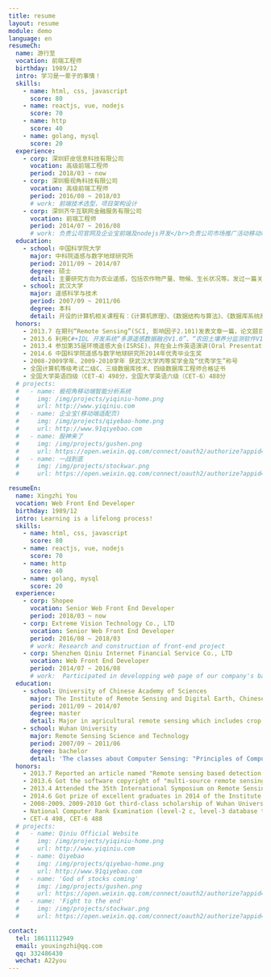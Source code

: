 ```yaml
---
title: resume
layout: resume
module: demo
language: en
resumeCh:
  name: 游行至
  vocation: 前端工程师
  birthday: 1989/12
  intro: 学习是一辈子的事情！
  skills:
    - name: html, css, javascript
      score: 80
    - name: reactjs, vue, nodejs
      score: 70
    - name: http
      score: 40
    - name: golang, mysql
      score: 20
  experience:
    - corp: 深圳虾皮信息科技有限公司
      vocation: 高级前端工程师
      period: 2018/03 ~ now
    - corp: 深圳极视角科技有限公司
      vocation: 高级前端工程师
      period: 2016/08 ~ 2018/03
      # work: 前端技术选型，项目架构设计
    - corp: 深圳齐牛互联网金融服务有限公司
      vocation: 前端工程师
      period: 2014/07 ~ 2016/08
      # work: 负责公司官网及企业宝前端及nodejs开发</br>负责公司市场推广活动移动端开发，微信网页开发
  education:
    - school: 中国科学院大学
      major: 中科院遥感与数字地球研究所
      period: 2011/09 ~ 2014/07
      degree: 硕士
      detail: 主要研究方向为农业遥感，包括农作物产量、物候、生长状况等。发过一篇关于农作物物候的英文文章，被Remote Sensing收录，SCI影响力因子>2.0，毕业论文是关于多源遥感图像融合。
    - school: 武汉大学
      major: 遥感科学与技术
      period: 2007/09 ~ 2011/06
      degree: 本科
      detail: 开设的计算机相关课程有：《计算机原理》、《数据结构与算法》、《数据库系统原理》、《C++面向对象程序设计》等。
  honors:
    - 2013.7 在期刊“Remote Sensing”(SCI, 影响因子2.101)发表文章一篇，论文题目为“Remote sensing based detection of crop phenology for agricultural zones in China using a new threshold method”
    - 2013.6 利用C#+IDL 开发系统“多源遥感数据融合V1.0”、“农田土壤养分监测软件V1.0”，并申请软件著作权
    - 2013.4 参加第35届环境遥感大会(ISRSE)，并在会上作英语演讲(Oral Presentation)
    - 2014.6 中国科学院遥感与数字地球研究所2014年优秀毕业生奖
    - 2008-2009学年、2009-2010学年 获武汉大学丙等奖学金及“优秀学生”称号
    - 全国计算机等级考试二级C、三级数据库技术、四级数据库工程师合格证书
    - 全国大学英语四级（CET-4）498分，全国大学英语六级（CET-6）488分
  # projects:
  #   - name: 极视角移动端智能分析系统
  #     img: /img/projects/yiqiniu-home.png
  #     url: http://www.yiqiniu.com
  #   - name: 企业宝(移动端适配页)
  #     img: /img/projects/qiyebao-home.png
  #     url: http://www.91qiyebao.com
  #   - name: 股神来了
  #     img: /img/projects/gushen.png
  #     url: https://open.weixin.qq.com/connect/oauth2/authorize?appid=wx2f89bc3e1a10e265&redirect_uri=https://api.yiqiniu.com/gs_api/entryType&response_type=code&scope=snsapi_base&state=base#wechat_redirect
  #   - name: 一战到底
  #     img: /img/projects/stockwar.png
  #     url: https://open.weixin.qq.com/connect/oauth2/authorize?appid=wx2f89bc3e1a10e265&redirect_uri=https://api.yiqiniu.com/fight_api/fight_entry_type&response_type=code&scope=snsapi_base&state=base#wechat_redirect

resumeEn:
  name: Xingzhi You
  vocation: Web Front End Developer
  birthday: 1989/12
  intro: Learning is a lifelong process!
  skills:
    - name: html, css, javascript
      score: 80
    - name: reactjs, vue, nodejs
      score: 70
    - name: http
      score: 40
    - name: golang, mysql
      score: 20
  experience:
    - corp: Shopee
      vocation: Senior Web Front End Developer
      period: 2018/03 ~ now
    - corp: Extreme Vision Technology Co., LTD
      vocation: Senior Web Front End Developer
      period: 2016/08 ~ 2018/03
      # work: Research and construction of front-end project
    - corp: Shenzhen Qiniu Internet Financial Service Co., LTD
      vocation: Web Front End Developer
      period: 2014/07 ~ 2016/08
      # work:  Participated in developping web page of our company's backstage management system, and the development of official website, qiyebao website.</br>Involved in mobile web page, wechat h5 page development for marketing activities.
  education:
    - school: University of Chinese Academy of Sciences
      major: The Institute of Remote Sensing and Digital Earth, Chinese Academy of Sciences
      period: 2011/09 ~ 2014/07
      degree: master
      detail: Major in agricultural remote sensing which includes crop yields, phenology, growth conditions etc. The thesis is about multi-source remote sensing image fusion.
    - school: Wuhan University
      major: Remote Sensing Science and Technology
      period: 2007/09 ~ 2011/06
      degree: bachelor
      detail: 'The classes about Computer Sensing: "Principles of Computer", "Data structure and algorithm design", "Principles of Database System", "C++ object-oriented program design" etc.'
  honors:
    - 2013.7 Reported an article named "Remote sensing based detection of crop phenology for agricultural zones in China using a new threshold method" in "Remote Sensing" (SCI factor is 2.101)
    - 2013.6 Got the software copyright of "multi-source remote sensing image fusion system V1.0", "Farmland soil nutrient monitoring software system V1.0"
    - 2013.4 Attended the 35th International Symposium on Remote Sensing of Environment and gave a speech
    - 2014.6 Got prize of excellent graduates in 2014 of the Institute of Remote Sensing and Digital Earth, Chinese Academy of Sciences
    - 2008-2009、2009-2010 Got third-class scholarship of Wuhan University
    - National Computer Rank Examination (level-2 c, level-3 database technology, level-4 database engineer)
    - CET-4 498, CET-6 488
  # projects:
  #   - name: Qiniu Official Website
  #     img: /img/projects/yiqiniu-home.png
  #     url: http://www.yiqiniu.com
  #   - name: Qiyebao
  #     img: /img/projects/qiyebao-home.png
  #     url: http://www.91qiyebao.com
  #   - name: 'God of stocks coming'
  #     img: /img/projects/gushen.png
  #     url: https://open.weixin.qq.com/connect/oauth2/authorize?appid=wx2f89bc3e1a10e265&redirect_uri=https://api.yiqiniu.com/gs_api/entryType&response_type=code&scope=snsapi_base&state=base#wechat_redirect
  #   - name: 'Fight to the end'
  #     img: /img/projects/stockwar.png
  #     url: https://open.weixin.qq.com/connect/oauth2/authorize?appid=wx2f89bc3e1a10e265&redirect_uri=https://api.yiqiniu.com/fight_api/fight_entry_type&response_type=code&scope=snsapi_base&state=base#wechat_redirect

contact:
  tel: 18611112949
  email: youxingzhi@qq.com
  qq: 332486430
  wechat: A22you
---
```

